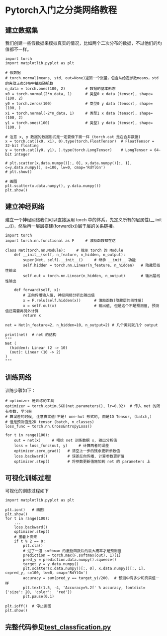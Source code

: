 # Pytorch入门之分类网络教程 #
## 建立数据集  ##
我们创建一些假数据来模拟真实的情况，比如两个二次分布的数据，不过他们的均值都不一样。

	import torch
	import matplotlib.pyplot as plt
	
	# 假数据
	# torch.normal(means, std, out=None)返回一个张量，包含从给定参数means，std的离散正态分布中抽取随机数
	n_data = torch.ones(100, 2)         # 数据的基本形态
	x0 = torch.normal(2*n_data, 1)      # 类型0 x data (tensor), shape=(100, 2)
	y0 = torch.zeros(100)               # 类型0 y data (tensor), shape=(100, )
	x1 = torch.normal(-2*n_data, 1)     # 类型1 x data (tensor), shape=(100, 2)
	y1 = torch.ones(100)                # 类型1 y data (tensor), shape=(100, )
	
	# 注意 x, y 数据的数据形式是一定要像下面一样 (torch.cat 是在合并数据)
	x = torch.cat((x0, x1), 0).type(torch.FloatTensor)  # FloatTensor = 32-bit floating
	y = torch.cat((y0, y1), ).type(torch.LongTensor)    # LongTensor = 64-bit integer
	
	# plt.scatter(x.data.numpy()[:, 0], x.data.numpy()[:, 1], c=y.data.numpy(), s=100, lw=0, cmap='RdYlGn')
	# plt.show()
	
	# 画图
	plt.scatter(x.data.numpy(), y.data.numpy())
	plt.show()
## 建立神经网络 ##
建立一个神经网络我们可以直接运用 torch 中的体系，先定义所有的层属性(__ init __())，然后再一层层搭建(forward(x))层于层的关系链接。

	import torch
	import torch.nn.functional as F     # 激励函数都在这
	
	class Net(torch.nn.Module):     # 继承 torch 的 Module
	    def __init__(self, n_feature, n_hidden, n_output):
	        super(Net, self).__init__()     # 继承 __init__ 功能
	        self.hidden = torch.nn.Linear(n_feature, n_hidden)   # 隐藏层线性输出
	        self.out = torch.nn.Linear(n_hidden, n_output)       # 输出层线性输出
	
	    def forward(self, x):
	        # 正向传播输入值, 神经网络分析出输出值
	        x = F.relu(self.hidden(x))      # 激励函数(隐藏层的线性值)
	        x = self.out(x)                 # 输出值, 但是这个不是预测值, 预测值还需要再另外计算
	        return x
	
	net = Net(n_feature=2, n_hidden=10, n_output=2) # 几个类别就几个 output
	
	print(net)  # net 的结构
	"""
	Net (
	  (hidden): Linear (2 -> 10)
	  (out): Linear (10 -> 2)
	)
	"""
## 训练网络 ##
训练步骤如下：

	# optimizer 是训练的工具
	optimizer = torch.optim.SGD(net.parameters(), lr=0.02)  # 传入 net 的所有参数, 学习率
	# 算误差的时候, 注意真实值!不是! one-hot 形式的, 而是1D Tensor, (batch,)
	# 但是预测值是2D tensor (batch, n_classes)
	loss_func = torch.nn.CrossEntropyLoss()
	
	for t in range(100):
	    out = net(x)     # 喂给 net 训练数据 x, 输出分析值	
	    loss = loss_func(out, y)     # 计算两者的误差
	    optimizer.zero_grad()   # 清空上一步的残余更新参数值
	    loss.backward()         # 误差反向传播, 计算参数更新值
	    optimizer.step()        # 将参数更新值施加到 net 的 parameters 上
## 可视化训练过程 ##
可视化的训练过程如下

	import matplotlib.pyplot as plt
	
	plt.ion()   # 画图
	plt.show()	
	for t in range(100):
	    ...
	    loss.backward()
	    optimizer.step()
	    # 接着上面来
	    if t % 2 == 0:
	        plt.cla()
	        # 过了一道 softmax 的激励函数后的最大概率才是预测值
	        prediction = torch.max(F.softmax(out), 1)[1]
	        pred_y = prediction.data.numpy().squeeze()
	        target_y = y.data.numpy()
	        plt.scatter(x.data.numpy()[:, 0], x.data.numpy()[:, 1], c=pred_y, s=100, lw=0, cmap='RdYlGn')
	        accuracy = sum(pred_y == target_y)/200.  # 预测中有多少和真实值一样
	        plt.text(1.5, -4, 'Accuracy=%.2f' % accuracy, fontdict={'size': 20, 'color':  'red'})
	        plt.pause(0.1)
	
	plt.ioff()  # 停止画图
	plt.show()
## 完整代码参见[test_classfication.py]() ##